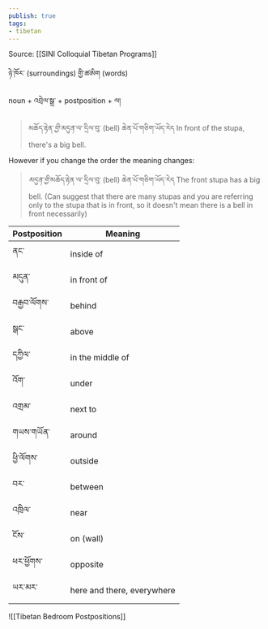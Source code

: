 ```yaml
---
publish: true
tags:
- tibetan
---
```


Source: [[SINI Colloquial Tibetan Programs]]

ཉེ་ཁོར་ (surroundings) གྱི་ཚཨིག (words)

noun + འབྲེལ་སྒྲ་ + postposition + ལ།

> མཆོད་རྟེན་<i class="b">གྱི་</i><i class="p">མདུན་</i><i class="b">ལ་</i> དྲིལ་བུ་ (bell) ཆེན་པོ་གཅིག་ཡོད་རེད
> In front of the stupa, there's a big bell.

However if you change the order the meaning changes:

> <i class="p">མདུན་</i><i class="b">གྱི་</i>མཆོད་རྟེན<i class="b">་ལ་</i> དྲིལ་བུ་ (bell) ཆེན་པོ་གཅིག་ཡོད་རེད
> The front stupa has a big bell. (Can suggest that there are many stupas and you are referring only to the stupa that is in front, so it doesn't mean there is a bell in front necessarily)

| Postposition | Meaning                    |
| ------------ | -------------------------- |
| ནང་          | inside of                  |
| མདུན་        | in front of                |
| བརྒྱབ་ལོགས་  | behind                     |
| སྒང་         | above                      |
| དཀྱིལ་       | in the middle of           |
| འོག་         | under                      |
| འགྲམ་        | next to                    |
| གཡས་གཡོན་    | around                     |
| ཕྱི་ལོགས་    | outside                    |
| བར་          | between                    |
| འཁྲིལ་       | near                       |
| ངོས་         | on (wall)                  |
| ཕར་ཕྱོགས་    | opposite                   |
| ཡར་མར་       | here and there, everywhere |

![[Tibetan Bedroom Postpositions]]